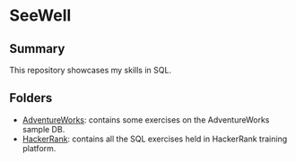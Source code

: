 # SeeWell

## Summary

This repository showcases my skills in SQL.

## Folders

- [AdventureWorks](/AdventureWorks/): contains some exercises on the AdventureWorks sample DB.
- [HackerRank](/HackerRank/): contains all the SQL exercises held in HackerRank training platform.

